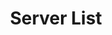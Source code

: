 ---
title: Server List
position: 2.1
type: get
description: /api/v1/server/

left_code_blocks:
  - code_block: |-
      $.ajax({
        url: '/api/v1/server/',
        headers: {
            'Authorization':'Token $TOKEN',
        },
        method: 'GET',
        success: function(data){
          console.log(data);
        }
      });
    title: jQuery
    language: javascript
  - code_block: |-
      r = requests.get("/api/v1/server/", token="YOUR_TOKEN_KEY")
      print r.text
    title: Python
    language: python
right_code_blocks:
  - code_block: |-
      {
        "count": 0,
        "next": "http://example.com",
        "previous": "http://example.com",
        "results": [
            {
              "instance_id": "string",
              "status": "string",
              "addresses": "string",
              "name": "string",
              "created": "2019-07-18T06:41:10Z",
              "expired": "2019-07-18T06:41:10Z",
              "ip_addresses": [
                "string"
              ],
              "region": "string"
            }
          ]
      }
    title: Response
    language: json
---